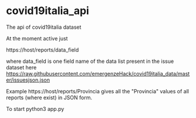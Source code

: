 # covid19italia_api
The api of covid19italia dataset

At the moment active just

https://host/reports/data_field

where data_field is one field name of the data list present in the issue dataset here
https://raw.githubusercontent.com/emergenzeHack/covid19italia_data/master/issuesjson.json

Example
https://host/reports/Provincia
gives all the "Provincia" values of all reports (where exist) in JSON form.

To start python3 app.py

